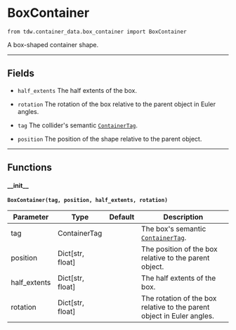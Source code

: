 # BoxContainer

`from tdw.container_data.box_container import BoxContainer`

A box-shaped container shape.

***

## Fields

- `half_extents` The half extents of the box.

- `rotation` The rotation of the box relative to the parent object in Euler angles.

- `tag` The collider's semantic [`ContainerTag`](container_tag.md).

- `position` The position of the shape relative to the parent object.

***

## Functions

#### \_\_init\_\_

**`BoxContainer(tag, position, half_extents, rotation)`**

| Parameter | Type | Default | Description |
| --- | --- | --- | --- |
| tag |  ContainerTag |  | The box's semantic [`ContainerTag`](container_tag.md). |
| position |  Dict[str, float] |  | The position of the box relative to the parent object. |
| half_extents |  Dict[str, float] |  | The half extents of the box. |
| rotation |  Dict[str, float] |  | The rotation of the box relative to the parent object in Euler angles. |